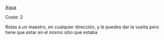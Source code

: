 [Agua](Español/Elementos/Agua.md)

Coste: 2

Rotas a un maestro, en cualquier dirección, y le puedes dar la vuelta pero tiene que estar en el mismo sitio que estaba